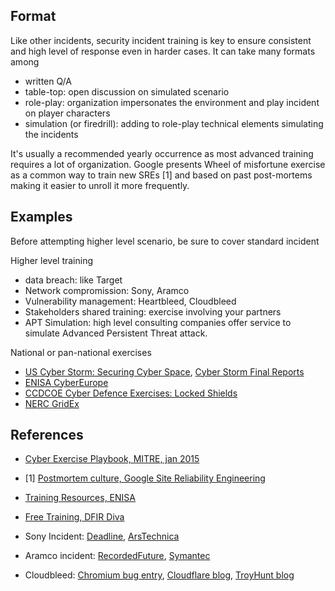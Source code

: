
## Format

Like other incidents, security incident training is key to ensure consistent and high level of response even in harder cases.
It can take many formats among

* written Q/A
* table-top: open discussion on simulated scenario
* role-play: organization impersonates the environment and play incident on player characters
* simulation (or firedrill): adding to role-play technical elements simulating the incidents

It's usually a recommended yearly occurrence as most advanced training requires a lot of organization.
Google presents Wheel of misfortune exercise as a common way to train new SREs [1] and based on past post-mortems making it easier to unroll it more frequently.

## Examples

Before attempting higher level scenario, be sure to cover standard incident

Higher level training

* data breach: like Target
* Network compromission: Sony, Aramco
* Vulnerability management: Heartbleed, Cloudbleed
* Stakeholders shared training: exercise involving your partners
* APT Simulation: high level consulting companies offer service to simulate Advanced Persistent Threat attack.

National or pan-national exercises

* [US Cyber Storm: Securing Cyber Space](https://www.dhs.gov/cyber-storm), [Cyber Storm Final Reports](https://www.cisa.gov/publication/cyber-storm-final-reports)
* [ENISA CyberEurope](https://www.enisa.europa.eu/topics/cyber-exercises/cyber-europe-programme)
* [CCDCOE Cyber Defence Exercises: Locked Shields](https://ccdcoe.org/event/cyber-defence-exercises.html)
* [NERC GridEx](http://www.nerc.com/pa/CI/CIPOutreach/Pages/GridEX.aspx)

## References

* [Cyber Exercise Playbook, MITRE, jan 2015](https://www.mitre.org/publications/technical-papers/cyber-exercise-playbook)
* [1] [Postmortem culture, Google Site Reliability Engineering](https://landing.google.com/sre/book/chapters/postmortem-culture.html)
* [Training Resources, ENISA](https://www.enisa.europa.eu/topics/trainings-for-cybersecurity-specialists/online-training-material)
* [Free Training, DFIR Diva](https://dfirdiva.com/free-training)

* Sony Incident: [Deadline](https://deadline.com/2014/12/sony-hack-timeline-any-pascal-the-interview-north-korea-1201325501/), [ArsTechnica](https://arstechnica.com/security/2014/12/sony-pictures-malware-tied-to-seoul-shamoon-cyber-attacks/)
* Aramco incident: [RecordedFuture](https://www.recordedfuture.com/narrative-of-a-cyber-attack-saudi-aramco-and-shamoon/), [Symantec](https://www.symantec.com/connect/blogs/shamoon-attacks)
* Cloudbleed: [Chromium bug entry](https://bugs.chromium.org/p/project-zero/issues/detail?id=1139), [Cloudflare blog](https://blog.cloudflare.com/incident-report-on-memory-leak-caused-by-cloudflare-parser-bug/), [TroyHunt blog](https://www.troyhunt.com/pragmatic-thoughts-on-cloudbleed/)
